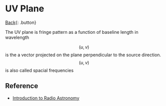 # UV Plane

[Back](./astronomy.md){: .button}

The UV plane is fringe pattern as a function of baseline length in wavelength

$$(u, v)$$ is the a vector projected on the plane perpendicular to the source direction. $$(u, v)$$ is also called spacial frequencies

## Reference

- [Introduction to Radio Astronomy](https://www.eso.org/sci/meetings/2015/eris2015/L1_Jackson_Interferometry.pdf)

